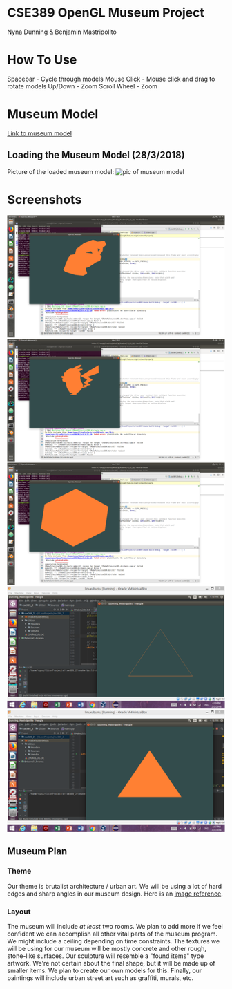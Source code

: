 # CSE389 OpenGL Museum Project
Nyna Dunning & Benjamin Mastripolito

# How To Use
Spacebar - Cycle through models
Mouse Click - Mouse click and drag to rotate models
Up/Down - Zoom
Scroll Wheel - Zoom

# Museum Model
[Link to museum model](https://github.com/Lemoncreme/opengl-museum/blob/master/museum_final.blend)

## Loading the Museum Model (28/3/2018)
Picture of the loaded museum model:
![pic of museum model](./ss_museum.png)

# Screenshots
![](./ss_obj3.png)
![](./ss_obj2.png)
![](./ss_obj1.png)
![](./ss_tri2.png)
![](./ss_tri1.png)

## Museum Plan

### Theme
Our theme is brutalist architecture / urban art. We will be using a lot of hard edges and sharp angles in our museum design. Here is an [image reference](https://cdn-images-1.medium.com/max/2000/1*S6RfbHdsLvjOzgl0dWhzgA.jpeg).

### Layout
The museum will include *at least* two rooms. We plan to add more if we feel confident we can accomplish all other vital parts of the museum program.
We might include a ceiling depending on time constraints.
The textures we will be using for our museum will be mostly concrete and other rough, stone-like surfaces.
Our sculpture will resemble a "found items" type artwork. We're not certain about the final shape, but it will be made up of smaller items. We plan to create our own models for this. 
Finally, our paintings will include urban street art such as graffiti, murals, etc. 
